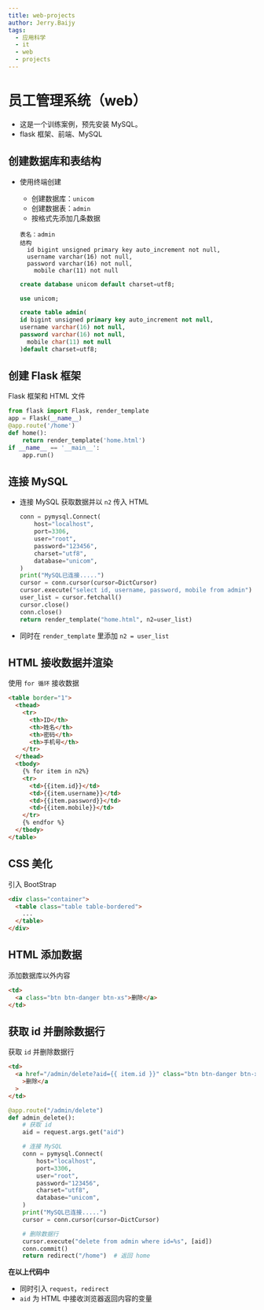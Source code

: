 ```yaml
---
title: web-projects
author: Jerry.Baijy
tags:
  - 应用科学
  - it
  - web
  - projects
---
```


# 员工管理系统（web）

- 这是一个训练案例，预先安装 MySQL。
- flask 框架、前端、MySQL

## 创建数据库和表结构

- 使用终端创建

  - 创建数据库：`unicom`
  - 创建数据表：`admin`
  - 按格式先添加几条数据

  ```
  表名：admin
  结构
    id bigint unsigned primary key auto_increment not null,
    username varchar(16) not null,
    password varchar(16) not null,
      mobile char(11) not null
  ```

  ```sql
  create database unicom default charset=utf8;

  use unicom;

  create table admin(
  id bigint unsigned primary key auto_increment not null,
  username varchar(16) not null,
  password varchar(16) not null,
    mobile char(11) not null
  )default charset=utf8;
  ```

## 创建 Flask 框架

Flask 框架和 HTML 文件

```python
from flask import Flask, render_template
app = Flask(__name__)
@app.route('/home')
def home():
    return render_template('home.html')
if __name__ == '__main__':
    app.run()
```

## 连接 MySQL

- 连接 MySQL 获取数据并以 `n2` 传入 HTML

  ```python
  conn = pymysql.Connect(
      host="localhost",
      port=3306,
      user="root",
      password="123456",
      charset="utf8",
      database="unicom",
  )
  print("MySQL已连接.....")
  cursor = conn.cursor(cursor=DictCursor)
  cursor.execute("select id, username, password, mobile from admin")
  user_list = cursor.fetchall()
  cursor.close()
  conn.close()
  return render_template("home.html", n2=user_list)
  ```

- 同时在 `render_template` 里添加 `n2 = user_list`

## HTML 接收数据并渲染

使用 `for 循环` 接收数据

```html
<table border="1">
  <thead>
    <tr>
      <th>ID</th>
      <th>姓名</th>
      <th>密码</th>
      <th>手机号</th>
    </tr>
  </thead>
  <tbody>
    {% for item in n2%}
    <tr>
      <td>{{item.id}}</td>
      <td>{{item.username}}</td>
      <td>{{item.password}}</td>
      <td>{{item.mobile}}</td>
    </tr>
    {% endfor %}
  </tbody>
</table>
```

## CSS 美化

引入 BootStrap

```html
<div class="container">
  <table class="table table-bordered">
    ...
  </table>
</div>
```

## HTML 添加数据

添加数据库以外内容

```html
<td>
  <a class="btn btn-danger btn-xs">删除</a>
</td>
```

## 获取 id 并删除数据行

获取 `id` 并删除数据行

```html
<td>
  <a href="/admin/delete?aid={{ item.id }}" class="btn btn-danger btn-xs"
    >删除</a
  >
</td>
```

```python
@app.route("/admin/delete")
def admin_delete():
    # 获取 id
    aid = request.args.get("aid")

    # 连接 MySQL
    conn = pymysql.Connect(
        host="localhost",
        port=3306,
        user="root",
        password="123456",
        charset="utf8",
        database="unicom",
    )
    print("MySQL已连接.....")
    cursor = conn.cursor(cursor=DictCursor)

    # 删除数据行
    cursor.execute("delete from admin where id=%s", [aid])
    conn.commit()
    return redirect("/home")  # 返回 home
```

**在以上代码中**

- 同时引入 `request`，`redirect`
- `aid` 为 HTML 中接收浏览器返回内容的变量
